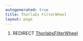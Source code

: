 ```yaml
---
autogenerated: true
title: Thorlabs FilterWheel
layout: page
---
```


1.  REDIRECT [ThorlabsFilterWheel](ThorlabsFilterWheel "wikilink")
